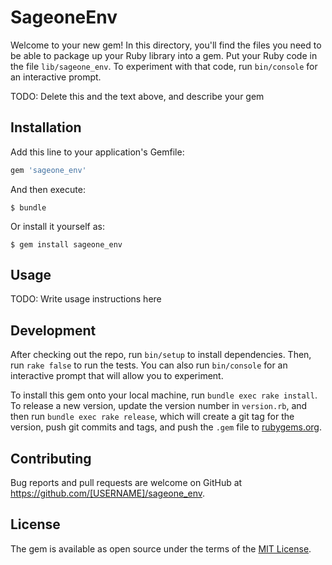 # SageoneEnv

Welcome to your new gem! In this directory, you'll find the files you need to be able to package up your Ruby library into a gem. Put your Ruby code in the file `lib/sageone_env`. To experiment with that code, run `bin/console` for an interactive prompt.

TODO: Delete this and the text above, and describe your gem

## Installation

Add this line to your application's Gemfile:

```ruby
gem 'sageone_env'
```

And then execute:

    $ bundle

Or install it yourself as:

    $ gem install sageone_env

## Usage

TODO: Write usage instructions here

## Development

After checking out the repo, run `bin/setup` to install dependencies. Then, run `rake false` to run the tests. You can also run `bin/console` for an interactive prompt that will allow you to experiment.

To install this gem onto your local machine, run `bundle exec rake install`. To release a new version, update the version number in `version.rb`, and then run `bundle exec rake release`, which will create a git tag for the version, push git commits and tags, and push the `.gem` file to [rubygems.org](https://rubygems.org).

## Contributing

Bug reports and pull requests are welcome on GitHub at https://github.com/[USERNAME]/sageone_env.


## License

The gem is available as open source under the terms of the [MIT License](http://opensource.org/licenses/MIT).

